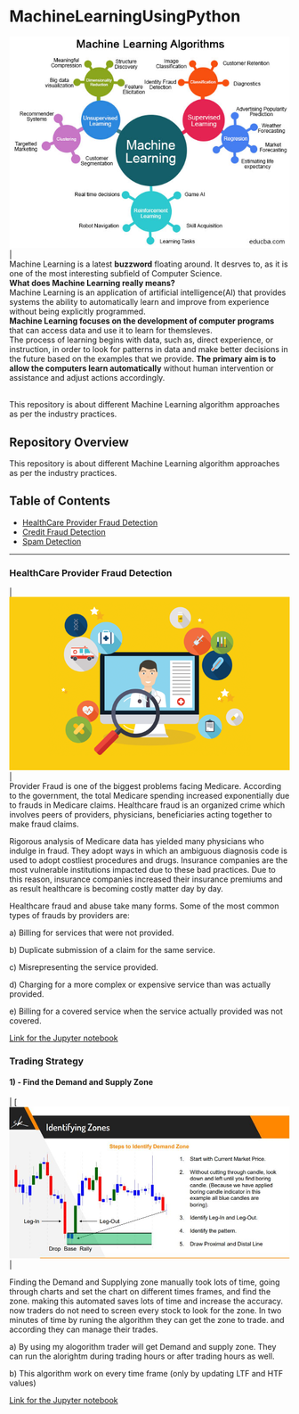
# MachineLearningUsingPython
[![Machine Learning](https://raw.githubusercontent.com/S-V-Singh/MachineLearningUsingPython/main/Images/Categories-of-Machine-Learning.jpg "Machine Learning")](https://raw.githubusercontent.com/S-V-Singh/MachineLearningUsingPython/main/Images/Categories-of-Machine-Learning.jpg "Machine Learning")|<br>
Machine Learning is a latest __buzzword__ floating around. It desrves to, as it is one of the most interesting subfield of Computer Science.<br>
__What does Machine Learning really means?__<br>
Machine Learning is an application of artificial intelligence(AI) that provides systems the ability  to automatically learn and improve from experience without being explicitly programmed.<br>
__Machine Learning focuses on the development of computer programs__ that can access data and use it to learn for themsleves.<br>
The process of learning begins with data, such as, direct experience, or instruction, in order to look for patterns in data and make better decisions in the future based on the examples that we provide. __The primary aim is to allow the computers learn automatically__ without human intervention or assistance and adjust actions accordingly.
<br><br>

This repository is about different Machine Learning algorithm approaches as per the industry practices.

## Repository Overview
This repository is about different Machine Learning algorithm approaches as per the industry practices.

## Table of Contents
- [HealthCare Provider Fraud Detection](#section1)<br>
- [Credit Fraud Detection](#section2)<br>
- [Spam Detection](#section3)<br>
___
<a id=section1></a>
### HealthCare Provider Fraud Detection
| [![](https://raw.githubusercontent.com/S-V-Singh/MachineLearningUsingPython/main/HealthCare/Images/Fraud_Detection.jpeg)](https://raw.githubusercontent.com/S-V-Singh/MachineLearningUsingPython/main/HealthCare/Images/Fraud_Detection.jpeg)|<br>
Provider Fraud is one of the biggest problems facing Medicare. According to the government, the total Medicare spending increased exponentially due to frauds in Medicare claims. Healthcare fraud is an organized crime which involves peers of providers, physicians, beneficiaries acting together to make fraud claims.

Rigorous analysis of Medicare data has yielded many physicians who indulge in fraud. They adopt ways in which an ambiguous diagnosis code is used to adopt costliest procedures and drugs. Insurance companies are the most vulnerable institutions impacted due to these bad practices. Due to this reason, insurance companies increased their insurance premiums and as result healthcare is becoming costly matter day by day.

Healthcare fraud and abuse take many forms. Some of the most common types of frauds by providers are:

a) Billing for services that were not provided.

b) Duplicate submission of a claim for the same service.

c) Misrepresenting the service provided.

d) Charging for a more complex or expensive service than was actually provided.

e) Billing for a covered service when the service actually provided was not covered. <br>

[Link for the Jupyter notebook](https://github.com/S-V-Singh/MachineLearningUsingPython/blob/main/Trading%20Strategies/Demand%20%26%20Supply%20Zone.py "Link for the Jupyter notebook")

<a id=section1></a>
### Trading Strategy
#### 1) - Find the Demand and Supply Zone
| [![](https://raw.githubusercontent.com/S-V-Singh/MachineLearningUsingPython/main/Trading%20Strategies/Images/Demand%20and%20supply%20zone.JPG)|<br>

Finding the Demand and Supplying zone manually took lots of time, going through charts and set the chart on different times frames, and find the zone. making this automated saves lots of time and increase the accuracy. now traders do not need to screen every stock to look for the zone. In two minutes of time by runing the algorithm they can get the zone to trade. and according they can manage their trades.

a) By using my alogorithm trader will get Demand and supply zone. They can run the alorightm during trading hours or after trading hours as well.

b) This algorithm work on every time frame (only by updating LTF and HTF values)

[Link for the Jupyter notebook](https://raw.githubusercontent.com/S-V-Singh/MachineLearningUsingPython/main/Trading%20Strategies/Demand%20%26%20Supply%20Zone.py "Link for the Jupyter notebook")
